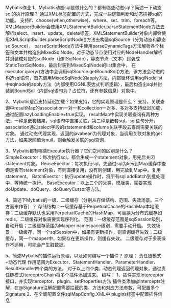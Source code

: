 Mybatis作业
1、Mybatis动态sql是做什么的？都有哪些动态sql？简述一下动态sql的执行原理？
通过XML标签配置的方式，完成一些逻辑判断和动态拼接sql的功能。
支持if、choose(when,otherwise)、where、set、trim、foreach等。
XMLMapperBuilder会使用XMLStatementBuilder.parseStatementNode方法去解析select、insert、update、delete标签，XMLStatementBuilder对象内部会使用XMLScriptBuilder.parseScriptNode()方法去构造sqlSource（分为动态和静态sqlSource），
parseScriptNode方法中使用parseDynamicTags方法解析各个标签和文本并构造出MixedSqlNode，对于动态节点使用对应的NodeHandler解析并封装成对应的sqlNode（如IfSqlNode），静态节点（文本）封装成StaticTextSqlNode，最后封装到MixedSqlNode的list集合中，
在executor.query()方法中会调用sqlSource.getBoundSql()方法，该方法会动态的构造sql语句，首先调用MixedSqlNode的apply方法，内部循环调用sqlNodelist中sqlnode的apply方法（内部使用OGNL表达式判断逻辑），最后构造出sql并封装到BoundSql（内部sql语句为？占位符，还有参数信息）对象中。

2、Mybatis是否支持延迟加载？如果支持，它的实现原理是什么？
支持，关联查询中resultMap的association一对一和collection一对多、多对多支持延迟加载，通过配置lazyLoadingEnable=true实现。
resultMap中实现关联查询有两种方法，一种是嵌套结果，sql语句中直接关联，第二种是嵌套sql，sql语句分开，association通过select字段的statementid和colume关联字段去查询需要关联的对象。
通过动态代理实现，返回的javabean为代理对象，当调用关联对象的get方法，如果返回值为null，则会触发关联的sql查询。

3、Mybatis都有哪些Executor执行器？它们之间的区别是什么？
SimpleExecutor：每次执行sql，都会生成一个statement对象，用完后关闭statement对象。
ReuseExector：每次执行sql，先通过sql为key到Map缓存中查询是否有statement对象，有则直接复用，没有则创建，用完放到Map中。复用statement。
BatchExector：执行update操作时，将所有sql addBatch到批处理中，等待统一执行。
BaseExecutor：以上三个的父类，模版类，需要实现doUpdate、doQuery、doQueryCursor等方法。

4、简述下Mybatis的一级、二级缓存（分别从存储结构、范围、失效场景。三个方面来作答）？
存储结构：一级缓存基于PerpetualCache的HashMap本地缓存；二级缓存默认也采用PerpetualCache的HashMap，可替换为分布式缓存如redis，二级缓存对象需要实现序列化。
范围：一级缓存范围是sqlSession级别，自动开启；二级缓存范围为Mapper namespace级别，需要手动开启。
失效场景：一级缓存，同一个sqlSession中，如果有更新操作，则查询缓存失效；二级缓存，同一个mapper中，如果存在更新操作，则缓存失效。
二级缓存对于多表操作不适用，可能会产生脏数据。

5、简述Mybatis的插件运行原理，以及如何编写一个插件？
原理：
责任链模式+动态代理
作用范围为Executor、StatementHandler、ParameterHandler、ResultHandler四个类的方法。
对于以上四个类，动态代理返回代理对象，通过责任链模式IterceptroChain将多个插件添加进来。
编写：
1、插件实现Interceptor接口，并实现iterceptor、plugin、setProperties方法
插件类添加@Intercepts注解，在@Signature注解配置需要拦截的类、方法和对应方法参数，可配置多个Signature
2、在全局配置文件sqlMapConfig.XML中 plugins标签中配置插件信息